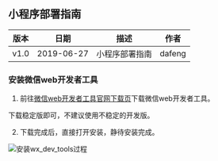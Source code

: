 ## 小程序部署指南

| 版本 |   日期    | 描述 |  作者   |
| :--: | :-------: | :--: | :-----: |
| v1.0 | 2019-06-27 | 小程序部署指南| dafeng |

### 安装微信web开发者工具

1. 前往[微信web开发者工具官网下载页](https://developers.weixin.qq.com/miniprogram/dev/devtools/download.html)下载微信web开发者工具。

下载稳定版即可，不建议使用不稳定的开发版。

2. 下载完成后，直接打开安装，静待安装完成。

![安装wx_dev_tools过程](https://raw.githubusercontent.com/swsad-dalaotelephone/docs/gh-pages/imgs/wx_dev_tool_setup.png)

